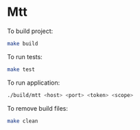 # Mtt

To build project:
```bash
make build
```

To run tests:
```bash
make test
```

To run application:
```bash
./build/mtt <host> <port> <token> <scope>
```

To remove build files:
```bash
make clean
```